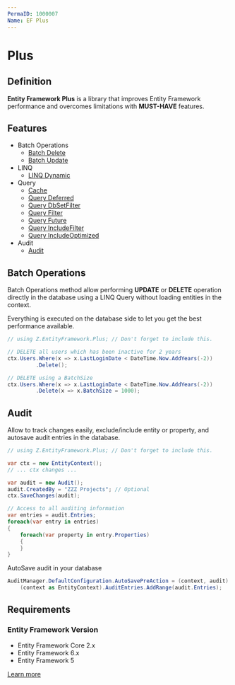 ```yaml
---
PermaID: 1000007
Name: EF Plus
---
```


# Plus

## Definition

**Entity Framework Plus** is a library that improves Entity Framework performance and overcomes limitations with **MUST-HAVE** features.

## Features

- Batch Operations
  - [Batch Delete](http://entityframework-plus.net/batch-delete)
  - [Batch Update](http://entityframework-plus.net/batch-update)
- LINQ
  - [LINQ Dynamic](http://entityframework-plus.net/linq-dynamic)
- Query
  - [Cache](http://entityframework-plus.net/query-cache)
  - [Query Deferred](http://entityframework-plus.net/query-deferred)
  - [Query DbSetFilter](http://entityframework-plus.net/query-db-set-filter)
  - [Query Filter](http://entityframework-plus.net/query-filter)
  - [Query Future](http://entityframework-plus.net/query-future)
  - [Query IncludeFilter](http://entityframework-plus.net/query-include-filter)
  - [Query IncludeOptimized](http://entityframework-plus.net/query-include-optimized)
- Audit
  - [Audit](http://entityframework-plus.net/audit)

## Batch Operations

Batch Operations method allow performing **UPDATE** or **DELETE** operation directly in the database using a LINQ Query without loading entities in the context.

Everything is executed on the database side to let you get the best performance available.


```csharp
// using Z.EntityFramework.Plus; // Don't forget to include this.

// DELETE all users which has been inactive for 2 years
ctx.Users.Where(x => x.LastLoginDate < DateTime.Now.AddYears(-2))
         .Delete();

// DELETE using a BatchSize
ctx.Users.Where(x => x.LastLoginDate < DateTime.Now.AddYears(-2))
         .Delete(x => x.BatchSize = 1000);
```

## Audit

Allow to track changes easily, exclude/include entity or property, and autosave audit entries in the database.


```csharp
// using Z.EntityFramework.Plus; // Don't forget to include this.

var ctx = new EntityContext();
// ... ctx changes ...

var audit = new Audit();
audit.CreatedBy = "ZZZ Projects"; // Optional
ctx.SaveChanges(audit);

// Access to all auditing information
var entries = audit.Entries;
foreach(var entry in entries)
{
    foreach(var property in entry.Properties)
    {
    }
}
```

AutoSave audit in your database


```csharp
AuditManager.DefaultConfiguration.AutoSavePreAction = (context, audit) =>
    (context as EntityContext).AuditEntries.AddRange(audit.Entries);
```

## Requirements

### Entity Framework Version

 - Entity Framework Core 2.x
 - Entity Framework 6.x
 - Entity Framework 5

[Learn more](http://entityframework-plus.net/)